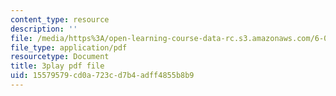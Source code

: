 ```yaml
---
content_type: resource
description: ''
file: /media/https%3A/open-learning-course-data-rc.s3.amazonaws.com/6-042j-mathematics-for-computer-science-spring-2015/15579579cd0a723cd7b4adff4855b8b9_TIpnudrzvgg.pdf
file_type: application/pdf
resourcetype: Document
title: 3play pdf file
uid: 15579579-cd0a-723c-d7b4-adff4855b8b9
---
```


